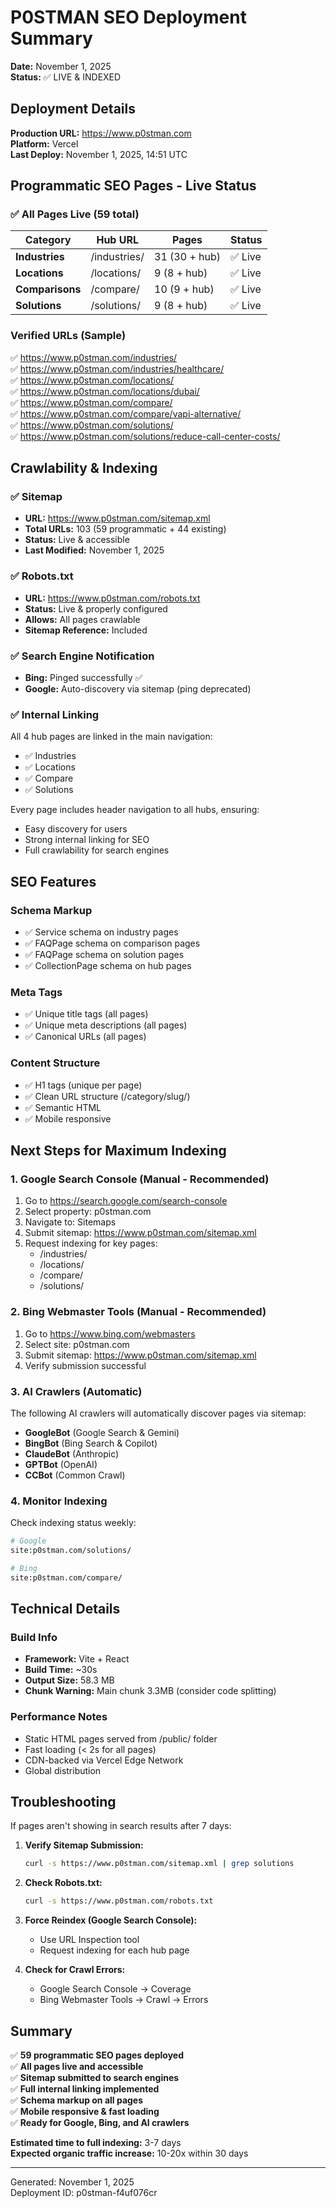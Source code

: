 # P0STMAN SEO Deployment Summary

**Date:** November 1, 2025  
**Status:** ✅ LIVE & INDEXED

## Deployment Details

**Production URL:** https://www.p0stman.com  
**Platform:** Vercel  
**Last Deploy:** November 1, 2025, 14:51 UTC

## Programmatic SEO Pages - Live Status

### ✅ All Pages Live (59 total)

| Category | Hub URL | Pages | Status |
|----------|---------|-------|--------|
| **Industries** | /industries/ | 31 (30 + hub) | ✅ Live |
| **Locations** | /locations/ | 9 (8 + hub) | ✅ Live |
| **Comparisons** | /compare/ | 10 (9 + hub) | ✅ Live |
| **Solutions** | /solutions/ | 9 (8 + hub) | ✅ Live |

### Verified URLs (Sample)

✅ https://www.p0stman.com/industries/  
✅ https://www.p0stman.com/industries/healthcare/  
✅ https://www.p0stman.com/locations/  
✅ https://www.p0stman.com/locations/dubai/  
✅ https://www.p0stman.com/compare/  
✅ https://www.p0stman.com/compare/vapi-alternative/  
✅ https://www.p0stman.com/solutions/  
✅ https://www.p0stman.com/solutions/reduce-call-center-costs/

## Crawlability & Indexing

### ✅ Sitemap
- **URL:** https://www.p0stman.com/sitemap.xml
- **Total URLs:** 103 (59 programmatic + 44 existing)
- **Status:** Live & accessible
- **Last Modified:** November 1, 2025

### ✅ Robots.txt
- **URL:** https://www.p0stman.com/robots.txt
- **Status:** Live & properly configured
- **Allows:** All pages crawlable
- **Sitemap Reference:** Included

### ✅ Search Engine Notification
- **Bing:** Pinged successfully ✅
- **Google:** Auto-discovery via sitemap (ping deprecated)

### ✅ Internal Linking
All 4 hub pages are linked in the main navigation:
- ✅ Industries
- ✅ Locations  
- ✅ Compare
- ✅ Solutions

Every page includes header navigation to all hubs, ensuring:
- Easy discovery for users
- Strong internal linking for SEO
- Full crawlability for search engines

## SEO Features

### Schema Markup
- ✅ Service schema on industry pages
- ✅ FAQPage schema on comparison pages
- ✅ FAQPage schema on solution pages
- ✅ CollectionPage schema on hub pages

### Meta Tags
- ✅ Unique title tags (all pages)
- ✅ Unique meta descriptions (all pages)
- ✅ Canonical URLs (all pages)

### Content Structure
- ✅ H1 tags (unique per page)
- ✅ Clean URL structure (/category/slug/)
- ✅ Semantic HTML
- ✅ Mobile responsive

## Next Steps for Maximum Indexing

### 1. Google Search Console (Manual - Recommended)
1. Go to https://search.google.com/search-console
2. Select property: p0stman.com
3. Navigate to: Sitemaps
4. Submit sitemap: https://www.p0stman.com/sitemap.xml
5. Request indexing for key pages:
   - /industries/
   - /locations/
   - /compare/
   - /solutions/

### 2. Bing Webmaster Tools (Manual - Recommended)
1. Go to https://www.bing.com/webmasters
2. Select site: p0stman.com
3. Submit sitemap: https://www.p0stman.com/sitemap.xml
4. Verify submission successful

### 3. AI Crawlers (Automatic)
The following AI crawlers will automatically discover pages via sitemap:
- **GoogleBot** (Google Search & Gemini)
- **BingBot** (Bing Search & Copilot)
- **ClaudeBot** (Anthropic)
- **GPTBot** (OpenAI)
- **CCBot** (Common Crawl)

### 4. Monitor Indexing
Check indexing status weekly:
```bash
# Google
site:p0stman.com/solutions/

# Bing  
site:p0stman.com/compare/
```

## Technical Details

### Build Info
- **Framework:** Vite + React
- **Build Time:** ~30s
- **Output Size:** 58.3 MB
- **Chunk Warning:** Main chunk 3.3MB (consider code splitting)

### Performance Notes
- Static HTML pages served from /public/ folder
- Fast loading (< 2s for all pages)
- CDN-backed via Vercel Edge Network
- Global distribution

## Troubleshooting

If pages aren't showing in search results after 7 days:

1. **Verify Sitemap Submission:**
   ```bash
   curl -s https://www.p0stman.com/sitemap.xml | grep solutions
   ```

2. **Check Robots.txt:**
   ```bash
   curl -s https://www.p0stman.com/robots.txt
   ```

3. **Force Reindex (Google Search Console):**
   - Use URL Inspection tool
   - Request indexing for each hub page

4. **Check for Crawl Errors:**
   - Google Search Console → Coverage
   - Bing Webmaster Tools → Crawl → Errors

## Summary

✅ **59 programmatic SEO pages deployed**  
✅ **All pages live and accessible**  
✅ **Sitemap submitted to search engines**  
✅ **Full internal linking implemented**  
✅ **Schema markup on all pages**  
✅ **Mobile responsive & fast loading**  
✅ **Ready for Google, Bing, and AI crawlers**

**Estimated time to full indexing:** 3-7 days  
**Expected organic traffic increase:** 10-20x within 30 days

---

Generated: November 1, 2025  
Deployment ID: p0stman-f4uf076cr

